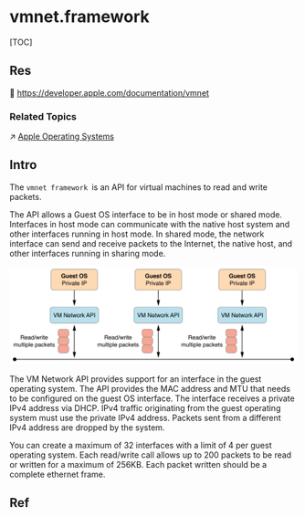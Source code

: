 # vmnet.framework

[TOC]



## Res
📂 https://developer.apple.com/documentation/vmnet


### Related Topics
↗ [Apple Operating Systems](../../../../../🥷🏼%20Operating%20System%20(Engineering%20Part)/Apple%20Operating%20Systems/Apple%20Operating%20Systems.md)



## Intro
The `vmnet framework `is an API for virtual machines to read and write packets.

The API allows a Guest OS interface to be in host mode or shared mode. Interfaces in host mode can communicate with the native host system and other interfaces running in host mode. In shared mode, the network interface can send and receive packets to the Internet, the native host, and other interfaces running in sharing mode.

![](../../../../../../../Assets/Pics/Pasted%20image%2020240321143939.png)

The VM Network API provides support for an interface in the guest operating system. The API provides the MAC address and MTU that needs to be configured on the guest OS interface. The interface receives a private IPv4 address via DHCP. IPv4 traffic originating from the guest operating system must use the private IPv4 address. Packets sent from a different IPv4 address are dropped by the system.

You can create a maximum of 32 interfaces with a limit of 4 per guest operating system. Each read/write call allows up to 200 packets to be read or written for a maximum of 256KB. Each packet written should be a complete ethernet frame.

## Ref
